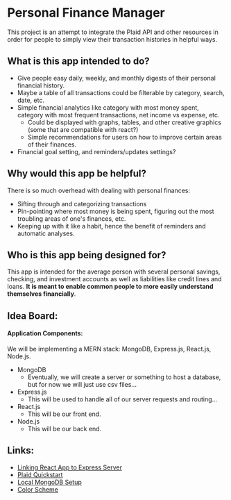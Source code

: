 # Personal Finance Manager
This project is an attempt to integrate the Plaid API and other resources in order for people to simply view their transaction histories in helpful ways.

## What is this app intended to do?
* Give people easy daily, weekly, and monthly digests of their personal financial history.
* Maybe a table of all transactions could be filterable by category, search, date, etc.
* Simple financial analytics like category with most money spent, category with most frequent transactions, net income vs expense, etc.
  * Could be displayed with graphs, tables, and other creative graphics (some that are compatible with react?)
  * Simple recommendations for users on how to improve certain areas of their finances.
* Financial goal setting, and reminders/updates settings?

## Why would this app be helpful?
There is so much overhead with dealing with personal finances:
* Sifting through and categorizing transactions
* Pin-pointing where most money is being spent, figuring out the most troubling areas of one's finances, etc.
* Keeping up with it like a habit, hence the benefit of reminders and automatic analyses.

## Who is this app being designed for?
This app is intended for the average person with several personal savings, checking, and investment accounts as well as liabilities like credit lines and loans.  **It is meant to enable common people to more easily understand themselves financially**.

## Idea Board:

#### Application Components:
We will be implementing a MERN stack: MongoDB, Express.js, React.js, Node.js.

* MongoDB
  * Eventually, we will create a server or something to host a database, but for now we will just use csv files...
* Express.js
  * This will be used to handle all of our server requests and routing...
* React.js
  * This will be our front end.
* Node.js
  * This will be our back end.

## Links:
* [Linking React App to Express Server](https://dev.to/nburgess/creating-a-react-app-with-react-router-and-an-express-backend-33l3)
* [Plaid Quickstart](https://plaid.com/docs/quickstart/#introduction)
* [Local MongoDB Setup](https://docs.mongodb.com/manual/tutorial/install-mongodb-on-ubuntu/)
* [Color Scheme](https://colorhunt.co/palette/196113)
